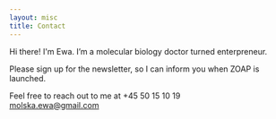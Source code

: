 ```yaml
---
layout: misc
title: Contact
---
```


Hi there! I'm Ewa. I’m a molecular biology doctor turned enterpreneur. 

Please sign up for the newsletter, so I can inform you when ZOAP is launched.

Feel free to reach out to me at
+45 50 15 10 19  
[molska.ewa@gmail.com]('mailto:molska.ewa@gmail.com')


